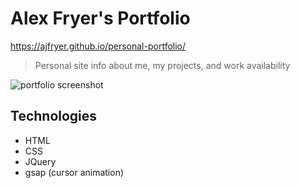 # Alex Fryer's Portfolio

https://ajfryer.github.io/personal-portfolio/

> Personal site info about me, my projects, and work availability

![portfolio screenshot](./assets/img/portfolio-screenshot.png)

## Technologies

- HTML
- CSS
- JQuery
- gsap (cursor animation)
